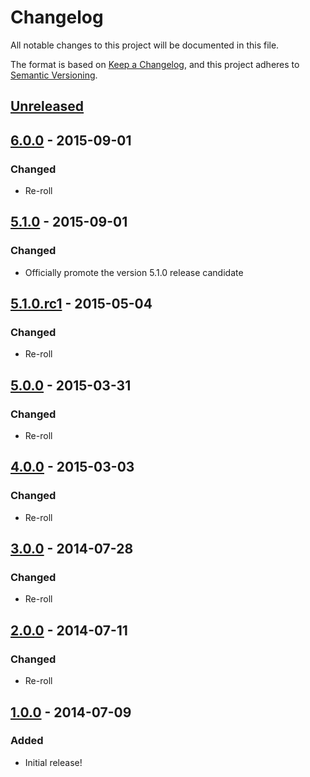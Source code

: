 # Changelog

All notable changes to this project will be documented in this file.

The format is based on [Keep a Changelog](https://keepachangelog.com/en/1.1.0/),
and this project adheres to [Semantic Versioning](https://semver.org/spec/v2.0.0.html).

## [Unreleased]

## [6.0.0] - 2015-09-01

### Changed

- Re-roll

## [5.1.0] - 2015-09-01

### Changed

- Officially promote the version 5.1.0 release candidate

## [5.1.0.rc1] - 2015-05-04

### Changed

- Re-roll

## [5.0.0] - 2015-03-31

### Changed

- Re-roll

## [4.0.0] - 2015-03-03

### Changed

- Re-roll

## [3.0.0] - 2014-07-28

### Changed

- Re-roll

## [2.0.0] - 2014-07-11

### Changed

- Re-roll

## [1.0.0] - 2014-07-09

### Added

- Initial release!

[unreleased]: https://github.com/laserlemon/fair_dice_roll/compare/v6.0.0...HEAD
[6.0.0]: https://github.com/laserlemon/fair_dice_roll/compare/v5.1.0...v6.0.0
[5.1.0]: https://github.com/laserlemon/fair_dice_roll/compare/v5.1.0.rc1...v5.1.0
[5.1.0.rc1]: https://github.com/laserlemon/fair_dice_roll/compare/v5.0.0...v5.1.0.rc1
[5.0.0]: https://github.com/laserlemon/fair_dice_roll/compare/v4.0.0...v5.0.0
[4.0.0]: https://github.com/laserlemon/fair_dice_roll/compare/v3.0.0...v4.0.0
[3.0.0]: https://github.com/laserlemon/fair_dice_roll/compare/v2.0.0...v3.0.0
[2.0.0]: https://github.com/laserlemon/fair_dice_roll/compare/v1.0.0...v2.0.0
[1.0.0]: https://github.com/laserlemon/fair_dice_roll/commits/v1.0.0
